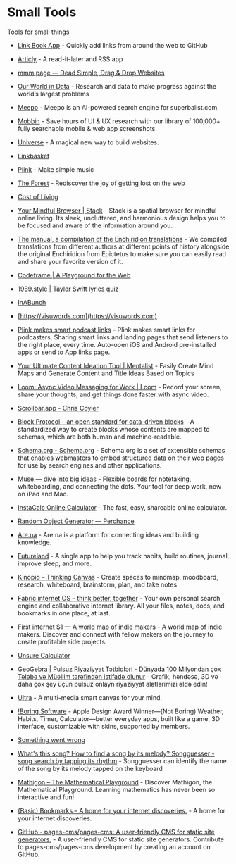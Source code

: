 # Small Tools

Tools for small things

- [Link Book App](https://link-book.vercel.app/) - Quickly add links from around the web to GitHub
- [Articly](https://articly.vercel.app/inbox/link) - A read-it-later and RSS app
- [mmm.page — Dead Simple, Drag & Drop Websites](https://mmm.page/)
- [Our World in Data](https://ourworldindata.org/) - Research and data to make progress against the world’s largest problems
- [Meepo](https://meepo.shop/) - Meepo is an AI-powered search engine for superbalist.com.
- [Mobbin](https://mobbin.com) - Save hours of UI & UX research with our library of 100,000+ fully searchable mobile & web app screenshots.
- [Universe](https://onuniverse.com) - A magical new way to build websites. 
- [Linkbasket](https://linkbasket.xyz/)
- [Plink](https://test.plink.in/) - Make simple music 
- [The Forest](https://theforest.link/) - Rediscover the joy of getting lost on the web
- [Cost of Living](https://www.numbeo.com/cost-of-living/)
- [Your Mindful Browser | Stack](https://stackbrowser.com/) - Stack is a spatial browser for mindful online living. Its sleek, uncluttered, and harmonious design helps you to be focused and aware of the information around you.
- [The manual, a compilation of the Enchiridion translations](https://psykip.vercel.app/) - We compiled translations from different authors at different points of history alongside the original Enchiridion from Epictetus to make sure you can easily read and share your favorite version of it.
- [Codeframe | A Playground for the Web](https://codeframe.co/)
- [1989.style | Taylor Swift lyrics quiz](https://1989.style/)
- [InABunch](https://inabunch.link/)
- [https://visuwords.com](https://visuwords.com)
- [Plink makes smart podcast links](https://plinkhq.com/) - Plink makes smart links for podcasters. Sharing smart links and landing pages that send listeners to the right place, every time. Auto-open iOS and Android pre-installed apps or send to App links page.
- [Your Ultimate Content Ideation Tool | Mentalist](https://mentalist-ai.vercel.app/) - Easily Create Mind Maps and Generate Content and Title Ideas Based on Topics
- [Loom: Async Video Messaging for Work | Loom](https://www.loom.com/) - Record your screen, share your thoughts, and get things done faster with async video.

- [Scrollbar.app - Chris Coyier](https://chriscoyier.net/2023/03/06/scrollbar-app/)
- [Block Protocol – an open standard for data-driven blocks](https://blockprotocol.org/) - A standardized way to create blocks whose contents are mapped to schemas, which are both human and machine-readable.
- [Schema.org - Schema.org](https://schema.org/) - Schema.org is a set of extensible schemas that enables webmasters to embed
    structured data on their web pages for use by search engines and other applications.
- [Muse — dive into big ideas](https://museapp.com/) - Flexible boards for notetaking, whiteboarding, and connecting the dots. Your tool for deep work, now on iPad and Mac.
- [InstaCalc Online Calculator](https://instacalc.com/) - The fast, easy, shareable online calculator.
- [Random Object Generator ― Perchance](https://perchance.org/object)
- [Are.na](https://www.are.na/) - Are.na is a platform for connecting ideas and building knowledge.
- [Futureland](https://futureland.tv/) - A single app to help you track habits, build routines, journal, improve sleep, and more.
- [Kinopio – Thinking Canvas](https://kinopio.club/) - Create spaces to mindmap, moodboard, research, whiteboard, brainstorm, plan, and take notes
- [Fabric internet OS – think better, together](https://fabric.so/) - Your own personal search engine and collaborative internet library. All your files, notes, docs, and bookmarks in one place, at last.
- [First internet $1 — A world map of indie makers](https://firstinternetdollar.com/) - A world map of indie makers. Discover and connect with fellow makers on the journey to create profitable side projects.
- [Unsure Calculator](https://filiph.github.io/unsure/)
- [GeoGebra | Pulsuz Riyaziyyat Tətbiqləri - Dünyada 100 Milyondan çox Tələbə və Müəllim tərəfindən istifadə olunur](https://www.geogebra.org/) - Grafik, həndəsə, 3D və daha çox şey üçün pulsuz onlayn riyaziyyat alətlərimizi əldə edin!
- [Ultra](https://ultra.tf/) - A multi-media smart canvas for your mind.
- [!Boring Software](https://www.andy.works/) - Apple Design Award Winner—(Not Boring) Weather, Habits, Timer, Calculator—better everyday apps, built like a game, 3D interface, customizable with skins, supported by members.
- [Something went wrong](https://setapp.com/)
- [What's this song? How to find a song by its melody? Songguesser - song search by tapping its rhythm](https://songguesser.com/) - Songguesser can identify the name of the song by its melody tapped on the keyboard
- [Mathigon – The Mathematical Playground](https://mathigon.org/) - Discover Mathigon, the Mathematical Playground. Learning mathematics has never been so interactive and fun!
- [(Basic) Bookmarks – A home for your internet discoveries.](https://bmrks.com/) - A home for your internet discoveries.
- [GitHub - pages-cms/pages-cms: A user-friendly CMS for static site generators.](https://github.com/pages-cms/pages-cms) - A user-friendly CMS for static site generators. Contribute to pages-cms/pages-cms development by creating an account on GitHub.
